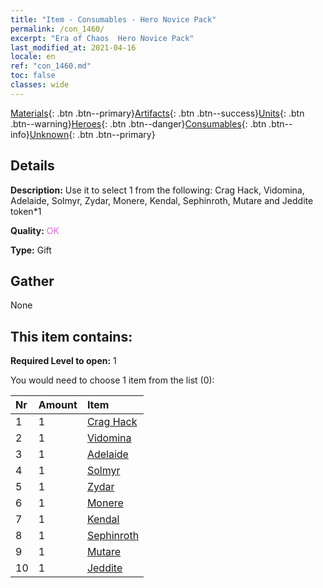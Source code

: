 ```yaml
---
title: "Item - Consumables - Hero Novice Pack"
permalink: /con_1460/
excerpt: "Era of Chaos  Hero Novice Pack"
last_modified_at: 2021-04-16
locale: en
ref: "con_1460.md"
toc: false
classes: wide
---
```

 [Materials](/Items/){: .btn .btn--primary}[Artifacts](/Items/Artifacts/){: .btn .btn--success}[Units](/Items/Units/){: .btn .btn--warning}[Heroes](/Items/Heroes/){: .btn .btn--danger}[Consumables](/Items/Consumables/){: .btn .btn--info}[Unknown](/Items/Unknown/){: .btn .btn--primary}

## Details
 **Description:** Use it to select 1 from the following: Crag Hack, Vidomina, Adelaide, Solmyr, Zydar, Monere, Kendal, Sephinroth, Mutare and Jeddite token*1

 **Quality:** <span style="color: #DA70D6">OK</span>

 **Type:** Gift

## Gather

  None

## This item contains:

 **Required Level to open:** 1

 You would need to choose 1 item from the list (0):

  | Nr | Amount |     Item    |
  |:---|:-------|:------------|
  | 1 | 1 | [Crag Hack](/Items/her_375/) |  | 
  | 2 | 1 | [Vidomina](/Items/her_372/) |  | 
  | 3 | 1 | [Adelaide](/Items/her_359/) |  | 
  | 4 | 1 | [Solmyr](/Items/her_386/) |  | 
  | 5 | 1 | [Zydar](/Items/her_385/) |  | 
  | 6 | 1 | [Monere](/Items/her_379/) |  | 
  | 7 | 1 | [Kendal](/Items/her_363/) |  | 
  | 8 | 1 | [Sephinroth](/Items/her_392/) |  | 
  | 9 | 1 | [Mutare](/Items/her_389/) |  | 
  | 10 | 1 | [Jeddite](/Items/her_391/) |  | 
